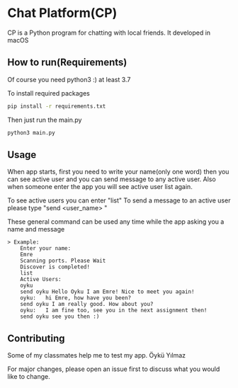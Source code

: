 ﻿# Chat Platform(CP)
CP is a Python program for chatting with local friends.
It developed in macOS

## How to run(Requirements) 
Of course you need python3 :) at least 3.7

To install required packages
```bash
pip install -r requirements.txt
```

Then just run the main.py 
```bash
python3 main.py
```

## Usage

When app starts, first you need to write your name(only one word) then you can see active user and you can send message to any active user. Also when someone enter the app you will see active user list again.

To see active users you can enter "list"
To send a message to an active user please type "send <user_name> <message>" 


These general command can be used any time while the app asking you a name and message

	> Example:          
        Enter your name: 
        Emre
        Scanning ports. Please Wait
        Discover is completed!
        list
        Active Users:
        oyku
        send oyku Hello Oyku I am Emre! Nice to meet you again!
        oyku:   hi Emre, how have you been?
        send oyku I am really good. How about you?
        oyku:   I am fine too, see you in the next assignment then!
        send oyku see you then :)


## Contributing
Some of my classmates help me to test my app.
Öykü Yılmaz

For major changes,  please open an issue first to discuss what you would like to change.

